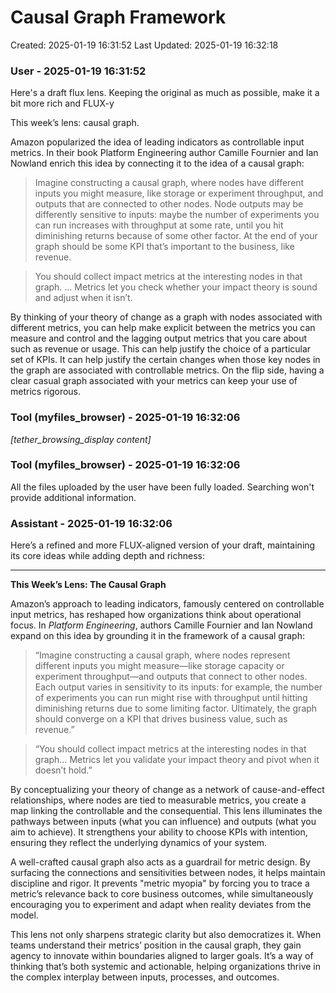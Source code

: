 # Causal Graph Framework

Created: 2025-01-19 16:31:52
Last Updated: 2025-01-19 16:32:18

### User - 2025-01-19 16:31:52

Here's a draft flux lens. Keeping the original as much as possible, make it a bit more rich and FLUX-y

This week’s lens: causal graph.

Amazon popularized the idea of leading indicators as controllable input metrics. In their book Platform Engineering author Camille Fournier and Ian Nowland enrich this idea by connecting it to the idea of a causal graph:

> Imagine constructing a causal graph, where nodes have different inputs you might measure, like storage or experiment throughput, and outputs that are connected to other nodes. Node outputs may be differently sensitive to inputs: maybe the number of experiments you can run increases with throughput at some rate, until you hit diminishing returns because of some other factor. At the end of your graph should be some KPI that’s important to the business, like revenue.

> You should collect impact metrics at the interesting nodes in that graph. … Metrics let you check whether your impact theory is sound and adjust when it isn’t.

By thinking of your theory of change as a graph with nodes associated with different metrics, you can help make explicit between the metrics you can measure and control and the lagging output metrics that you care about such as revenue or usage. This can help justify the choice of a particular set of KPIs. It can help justify the certain changes when those key nodes in the graph are associated with controllable metrics. On the flip side, having a clear casual graph associated with your metrics can keep your use of metrics rigorous. 

### Tool (myfiles_browser) - 2025-01-19 16:32:06

*[tether_browsing_display content]*

### Tool (myfiles_browser) - 2025-01-19 16:32:06

All the files uploaded by the user have been fully loaded. Searching won't provide additional information.

### Assistant - 2025-01-19 16:32:06

Here’s a refined and more FLUX-aligned version of your draft, maintaining its core ideas while adding depth and richness:

---

**This Week’s Lens: The Causal Graph**

Amazon’s approach to leading indicators, famously centered on controllable input metrics, has reshaped how organizations think about operational focus. In *Platform Engineering*, authors Camille Fournier and Ian Nowland expand on this idea by grounding it in the framework of a causal graph:

> “Imagine constructing a causal graph, where nodes represent different inputs you might measure—like storage capacity or experiment throughput—and outputs that connect to other nodes. Each output varies in sensitivity to its inputs: for example, the number of experiments you can run might rise with throughput until hitting diminishing returns due to some limiting factor. Ultimately, the graph should converge on a KPI that drives business value, such as revenue.”

> “You should collect impact metrics at the interesting nodes in that graph… Metrics let you validate your impact theory and pivot when it doesn’t hold.”

By conceptualizing your theory of change as a network of cause-and-effect relationships, where nodes are tied to measurable metrics, you create a map linking the controllable and the consequential. This lens illuminates the pathways between inputs (what you can influence) and outputs (what you aim to achieve). It strengthens your ability to choose KPIs with intention, ensuring they reflect the underlying dynamics of your system.

A well-crafted causal graph also acts as a guardrail for metric design. By surfacing the connections and sensitivities between nodes, it helps maintain discipline and rigor. It prevents "metric myopia" by forcing you to trace a metric’s relevance back to core business outcomes, while simultaneously encouraging you to experiment and adapt when reality deviates from the model.

This lens not only sharpens strategic clarity but also democratizes it. When teams understand their metrics’ position in the causal graph, they gain agency to innovate within boundaries aligned to larger goals. It’s a way of thinking that’s both systemic and actionable, helping organizations thrive in the complex interplay between inputs, processes, and outcomes.

